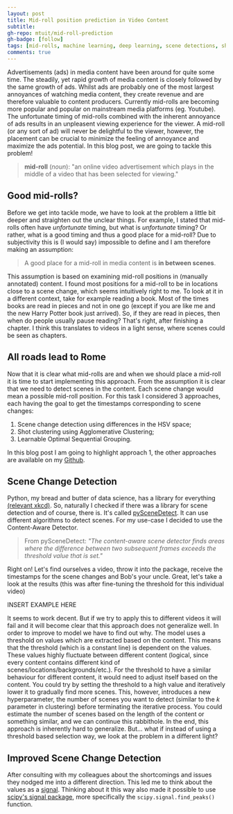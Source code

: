 ```yaml
---
layout: post
title: Mid-roll position prediction in Video Content
subtitle: 
gh-repo: mtuit/mid-roll-prediction
gh-badge: [follow]
tags: [mid-rolls, machine learning, deep learning, scene detections, shot clustering]
comments: true
---
```


Advertisements (ads) in media content have been around for quite some time. The steadily, yet rapid growth of media content is closely followed by the same growth of ads. Whilst ads are probably one of the most largest annoyances of watching media content, they create revenue and are therefore valuable to content producers. Currently mid-rolls are becoming more popular and popular on mainstream media platforms (eg. Youtube). The unfortunate timing of mid-rolls combined with the inherent annoyance of ads results in an unpleasent viewing experience for the viewer. A mid-roll (or any sort of ad) will never be delightful to the viewer, however, the placement can be crucial to minimize the feeling of annoyance and maximize the ads potential. In this blog post, we are going to tackle this problem!

> **mid-roll** (*noun*): "an online video advertisement which plays in the middle of a video that has been selected for viewing."

## Good mid-rolls?

Before we get into tackle mode, we have to look at the problem a little bit deeper and straighten out the unclear things. For example, I stated that mid-rolls often have *unfortunate* timing, but what is *unfortunate* timing? Or rather, what is a good timing and thus a good place for a mid-roll? Due to subjectivity this is (I would say) impossible to define and I am therefore making an assumption: 

> A good place for a mid-roll in media content is **in between scenes**.

This assumption is based on examining mid-roll positions in (manually annotated) content. I found most positions for a mid-roll to be in locations close to a scene change, which seems intuitively right to me. To look at it in a different context, take for example reading a book. Most of the times books are read in pieces and not in one go (except if you are like me and the new Harry Potter book just arrived). So, if they are read in pieces, then when do people usually pause reading? That's right, after finishing a chapter. I think this translates to videos in a light sense, where scenes could be seen as chapters. 

## All roads lead to Rome

Now that it is clear what mid-rolls are and when we should place a mid-roll it is time to start implementing this approach. From the assumption it is clear that we need to detect scenes in the content. Each scene change would mean a possible mid-roll position. For this task I considered 3 approaches, each having the goal to get the timestamps corresponding to scene changes: 

<!-- This can be extended by introducting a score to a scene change based on the content of the preceding en and succeeding scene. Unfortunately  -->

1. Scene change detection using differences in the HSV space;
2. Shot clustering using Agglomerative Clustering;
3. Learnable Optimal Sequential Grouping.

In this blog post I am going to highlight approach 1, the other approaches are available on my [Github](https://github.com/mtuit/internship-RTL-mid-rolls). 

## Scene Change Detection 
Python, my bread and butter of data science, has a library for everything [(relevant xkcd)](https://xkcd.com/353/). So, naturally I checked if there was a library for scene detection and of course, there is. It's called [pySceneDetect](https://pyscenedetect.readthedocs.io/en/latest/). It can use different algorithms to detect scenes. For my use-case I decided to use the Content-Aware Detector. 

> From pySceneDetect: *"The content-aware scene detector finds areas where the difference between two subsequent frames exceeds the threshold value that is set."*

Right on! Let's find ourselves a video, throw it into the package, receive the timestamps for the scene changes and Bob's your uncle. Great, let's take a look at the results (this was after fine-tuning the threshold for this individual video)

INSERT EXAMPLE HERE

It seems to work decent. But if we try to apply this to different videos it will fail and it will become clear that this approach does not generalize well. In order to improve to model we have to find out why. The model uses a threshold on values which are extracted based on the content. This means that the threshold (which is a constant line) is dependent on the values. These values highly fluctuate between different content (logical, since every content contains different kind of scenes/locations/backgrounds/etc.). For the threshold to have a similar behaviour for different content, it would need to adjust itself based on the content. You could try by setting the threshold to a high value and iteratively lower it to gradually find more scenes. This, however, introduces a new hyperparameter, the number of scenes you want to detect (similar to the *k* parameter in clustering) before terminating the iterative process. You could estimate the number of scenes based on the length of the content or something similar, and we can continue this rabbithole. In the end, this approach is inherently hard to generalize. But... what if instead of using a threshold based selection way, we look at the problem in a different light? 

## Improved Scene Change Detection 
After consulting with my colleagues about the shortcomings and issues they nodged me into a different direction. This led me to think about the values as a [signal](https://en.wikipedia.org/wiki/Signal_processing). Thinking about it this way also made it possible to use [scipy's signal package](https://docs.scipy.org/doc/scipy/reference/signal.html), more specifically the `scipy.signal.find_peaks()` function. 
